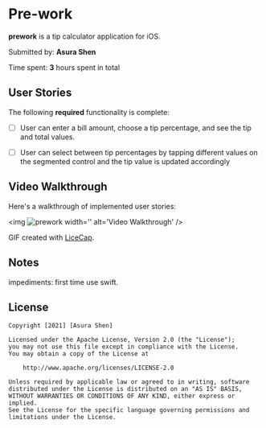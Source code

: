 # Pre-work 
**prework** is a tip calculator application for iOS.

Submitted by: **Asura Shen**

Time spent: **3** hours spent in total

## User Stories

The following **required** functionality is complete:

* [ ] User can enter a bill amount, choose a tip percentage, and see the tip and total values.
* [ ] User can select between tip percentages by tapping different values on the segmented control and the tip value is updated accordingly


## Video Walkthrough

Here's a walkthrough of implemented user stories:

<img ![prework](https://user-images.githubusercontent.com/39765452/107138585-35739700-6950-11eb-999a-1f3a1755de3f.gif) width='' alt='Video Walkthrough' />

GIF created with [LiceCap](http://www.cockos.com/licecap/).

## Notes

impediments: first time use swift.

## License

    Copyright [2021] [Asura Shen]

    Licensed under the Apache License, Version 2.0 (the "License");
    you may not use this file except in compliance with the License.
    You may obtain a copy of the License at

        http://www.apache.org/licenses/LICENSE-2.0

    Unless required by applicable law or agreed to in writing, software
    distributed under the License is distributed on an "AS IS" BASIS,
    WITHOUT WARRANTIES OR CONDITIONS OF ANY KIND, either express or implied.
    See the License for the specific language governing permissions and
    limitations under the License.
